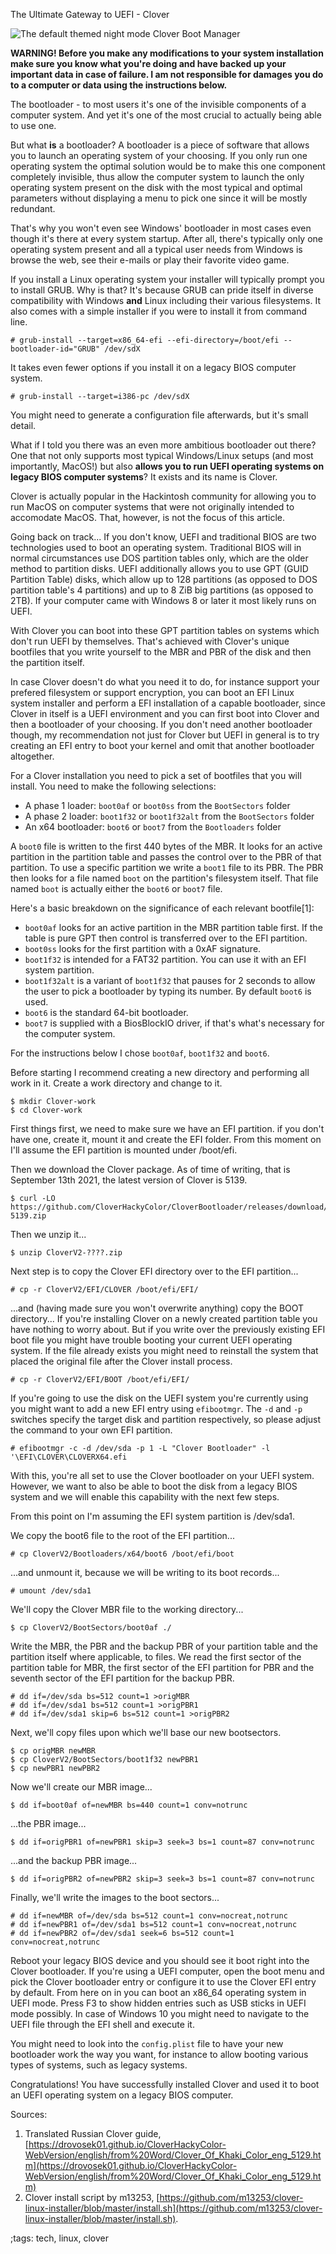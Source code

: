 The Ultimate Gateway to UEFI - Clover

![The default themed night mode Clover Boot Manager](../data/clover/bootman.png)

**WARNING! Before you make any modifications to your system installation make sure you know what you're doing and have backed up your important data in case of failure. I am not responsible for damages you do to a computer or data using the instructions below.**

The bootloader - to most users it's one of the invisible components of a computer system. And yet it's one of the most crucial to actually being able to use one.

But what **is** a bootloader? A bootloader is a piece of software that allows you to launch an operating system of your choosing. If you only run one operating system the optimal solution would be to make this one component completely invisible, thus allow the computer system to launch the only operating system present on the disk with the most typical and optimal parameters without displaying a menu to pick one since it will be mostly redundant.

That's why you won't even see Windows' bootloader in most cases even though it's there at every system startup. After all, there's typically only one operating system present and all a typical user needs from Windows is browse the web, see their e-mails or play their favorite video game.

If you install a Linux operating system your installer will typically prompt you to install GRUB. Why is that? It's because GRUB can pride itself in diverse compatibility with Windows **and** Linux including their various filesystems. It also comes with a simple installer if you were to install it from command line.
```
# grub-install --target=x86_64-efi --efi-directory=/boot/efi --bootloader-id="GRUB" /dev/sdX
```
It takes even fewer options if you install it on a legacy BIOS computer system.
```
# grub-install --target=i386-pc /dev/sdX
```
You might need to generate a configuration file afterwards, but it's small detail.

What if I told you there was an even more ambitious bootloader out there? One that not only supports most typical Windows/Linux setups (and most importantly, MacOS!) but also **allows you to run UEFI operating systems on legacy BIOS computer systems**? It exists and its name is Clover.

Clover is actually popular in the Hackintosh community for allowing you to run MacOS on computer systems that were not originally intended to accomodate MacOS. That, however, is not the focus of this article.

Going back on track... If you don't know, UEFI and traditional BIOS are two technologies used to boot an operating system. Traditional BIOS will in normal circumstances use DOS partition tables only, which are the older method to partition disks. UEFI additionally allows you to use GPT (GUID Partition Table) disks, which allow up to 128 partitions (as opposed to DOS partition table's 4 partitions) and up to 8 ZiB big partitions (as opposed to 2TB). If your computer came with Windows 8 or later it most likely runs on UEFI.

With Clover you can boot into these GPT partition tables on systems which don't run UEFI by themselves. That's achieved with Clover's unique bootfiles that you write yourself to the MBR and PBR of the disk and then the partition itself.

In case Clover doesn't do what you need it to do, for instance support your prefered filesystem or support encryption, you can boot an EFI Linux system installer and perform a EFI installation of a capable bootloader, since Clover in itself is a UEFI environment and you can first boot into Clover and then a bootloader of your choosing. If you don't need another bootloader though, my recommendation not just for Clover but UEFI in general is to try creating an EFI entry to boot your kernel and omit that another bootloader altogether.

For a Clover installation you need to pick a set of bootfiles that you will install. You need to make the following selections:
- A phase 1 loader: `boot0af` or `boot0ss` from the `BootSectors` folder
- A phase 2 loader: `boot1f32` or `boot1f32alt` from the `BootSectors` folder
- An x64 bootloader: `boot6` or `boot7` from the `Bootloaders` folder

A `boot0` file is written to the first 440 bytes of the MBR. It looks for an active partition in the partition table and passes the control over to the PBR of that partition. To use a specific partition we write a `boot1` file to its PBR. The PBR then looks for a file named `boot` on the partition's filesystem itself. That file named `boot` is actually either the `boot6` or `boot7` file.

Here's a basic breakdown on the significance of each relevant bootfile[1]:
- `boot0af` looks for an active partition in the MBR partition table first. If the table is pure GPT then control is transferred over to the EFI partition.
- `boot0ss` looks for the first partition with a 0xAF signature.
- `boot1f32` is intended for a FAT32 partition. You can use it with an EFI system partition.
- `boot1f32alt` is a variant of `boot1f32` that pauses for 2 seconds to allow the user to pick a bootloader by typing its number. By default `boot6` is used.
- `boot6` is the standard 64-bit bootloader.
- `boot7` is supplied with a BiosBlockIO driver, if that's what's necessary for the computer system.

For the instructions below I chose `boot0af`, `boot1f32` and `boot6`.

Before starting I recommend creating a new directory and performing all work in it. Create a work directory and change to it.
```
$ mkdir Clover-work
$ cd Clover-work
```
First things first, we need to make sure we have an EFI partition. if you don't have one, create it, mount it and create the EFI folder. From this moment on I'll assume the EFI partition is mounted under /boot/efi.

Then we download the Clover package. As of time of writing, that is September 13th 2021, the latest version of Clover is 5139.
```
$ curl -LO https://github.com/CloverHackyColor/CloverBootloader/releases/download/5139/CloverV2-5139.zip
```
Then we unzip it...
```
$ unzip CloverV2-????.zip
```
Next step is to copy the Clover EFI directory over to the EFI partition...
```
# cp -r CloverV2/EFI/CLOVER /boot/efi/EFI/
```
...and (having made sure you won't overwrite anything) copy the BOOT directory... If you're installing Clover on a newly created partition table you have nothing to worry about. But if you write over the previously existing EFI boot file you might have trouble booting your current UEFI operating system. If the file already exists you might need to reinstall the system that placed the original file after the Clover install process.
```
# cp -r CloverV2/EFI/BOOT /boot/efi/EFI/
```
If you're going to use the disk on the UEFI system you're currently using you might want to add a new EFI entry using `efibootmgr`. The `-d` and `-p` switches specify the target disk and partition respectively, so please adjust the command to your own EFI partition.
```
# efibootmgr -c -d /dev/sda -p 1 -L "Clover Bootloader" -l '\EFI\CLOVER\CLOVERX64.efi
```
With this, you're all set to use the Clover bootloader on your UEFI system. However, we want to also be able to boot the disk from a legacy BIOS system and we will enable this capability with the next few steps.

From this point on I'm assuming the EFI system partition is /dev/sda1.

We copy the boot6 file to the root of the EFI partition...
```
# cp CloverV2/Bootloaders/x64/boot6 /boot/efi/boot
```
...and unmount it, because we will be writing to its boot records...
```
# umount /dev/sda1
```
We'll copy the Clover MBR file to the working directory...
```
$ cp CloverV2/BootSectors/boot0af ./
```
Write the MBR, the PBR and the backup PBR of your partition table and the partition itself where applicable, to files. We read the first sector of the partition table for MBR, the first sector of the EFI partition for PBR and the seventh sector of the EFI partition for the backup PBR.
```
# dd if=/dev/sda bs=512 count=1 >origMBR
# dd if=/dev/sda1 bs=512 count=1 >origPBR1
# dd if=/dev/sda1 skip=6 bs=512 count=1 >origPBR2
```
Next, we'll copy files upon which we'll base our new bootsectors.
```
$ cp origMBR newMBR
$ cp CloverV2/BootSectors/boot1f32 newPBR1
$ cp newPBR1 newPBR2
```
Now we'll create our MBR image...
```
$ dd if=boot0af of=newMBR bs=440 count=1 conv=notrunc
```
...the PBR image...
```
$ dd if=origPBR1 of=newPBR1 skip=3 seek=3 bs=1 count=87 conv=notrunc
```
...and the backup PBR image...
```
$ dd if=origPBR2 of=newPBR2 skip=3 seek=3 bs=1 count=87 conv=notrunc
```
Finally, we'll write the images to the boot sectors...
```
# dd if=newMBR of=/dev/sda bs=512 count=1 conv=nocreat,notrunc
# dd if=newPBR1 of=/dev/sda1 bs=512 count=1 conv=nocreat,notrunc
# dd if=newPBR2 of=/dev/sda1 seek=6 bs=512 count=1 conv=nocreat,notrunc
```
Reboot your legacy BIOS device and you should see it boot right into the Clover bootloader. If you're using a UEFI computer, open the boot menu and pick the Clover bootloader entry or configure it to use the Clover EFI entry by default. From here on in you can boot an x86_64 operating system in UEFI mode. Press F3 to show hidden entries such as USB sticks in UEFI mode possibly. In case of Windows 10 you might need to navigate to the UEFI file through the EFI shell and execute it.

You might need to look into the `config.plist` file to have your new bootloader work the way you want, for instance to allow booting various types of systems, such as legacy systems.

Congratulations! You have successfully installed Clover and used it to boot an UEFI operating system on a legacy BIOS computer.

Sources:
1. Translated Russian Clover guide, [https://drovosek01.github.io/CloverHackyColor-WebVersion/english/from%20Word/Clover_Of_Khaki_Color_eng_5129.htm](https://drovosek01.github.io/CloverHackyColor-WebVersion/english/from%20Word/Clover_Of_Khaki_Color_eng_5129.htm)
2. Clover install script by m13253, [https://github.com/m13253/clover-linux-installer/blob/master/install.sh](https://github.com/m13253/clover-linux-installer/blob/master/install.sh).

;tags: tech, linux, clover
